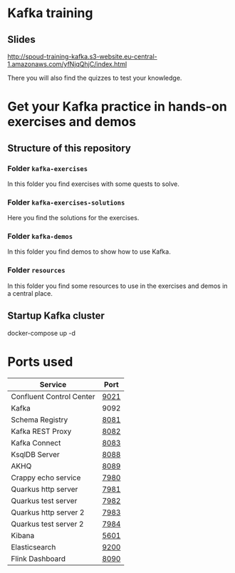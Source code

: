 # Kafka training

## Slides

http://spoud-training-kafka.s3-website.eu-central-1.amazonaws.com/yfNjqQhjC/index.html

There you will also find the quizzes to test your knowledge.

# Get your Kafka practice in hands-on exercises and demos

## Structure of this repository

### Folder `kafka-exercises`

In this folder you find exercises with some quests to solve.

### Folder `kafka-exercises-solutions`

Here you find the solutions for the exercises.

### Folder `kafka-demos`

In this folder you find demos to show how to use Kafka.

### Folder `resources`

In this folder you find some resources to use in the exercises and demos in a central place.


## Startup Kafka cluster

docker-compose up -d 

# Ports used

| Service                  | Port                          |
|--------------------------|-------------------------------|
| Confluent Control Center | [9021](http://localhost:9021) |
| Kafka                    | 9092                          |
| Schema Registry          | [8081](http://localhost:8081) |
| Kafka REST Proxy         | [8082](http://localhost:8082) |
| Kafka Connect            | [8083](http://localhost:8083) |
| KsqlDB Server            | [8088](http://localhost:8088) |
| AKHQ                     | [8089](http://localhost:8089) |
| Crappy echo service      | [7980](http://localhost:7980) |
| Quarkus http server      | [7981](http://localhost:7981) |
| Quarkus test server      | [7982](http://localhost:7982) |
| Quarkus http server 2    | [7983](http://localhost:7983) |
| Quarkus test server 2    | [7984](http://localhost:7984) |
| Kibana                   | [5601](http://localhost:5601) |
| Elasticsearch            | [9200](http://localhost:9200) |
| Flink Dashboard          | [8090](http://localhost:8090) |
